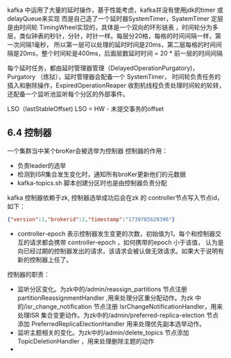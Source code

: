 ### 

kafka 中运用了大量的延时操作，基于性能考虑，kafka并没有使用jdk的timer 或delayQueue来实现
而是自己造了一个延时器SystemTimer，SyatemTimer 定层是由时间轮 TimingWheel实现的，具体是一个双向的环形链表
，时间轮分为多层，类似钟表的秒针，分针，时针一样。每层分20格，每格的时间间隔一样，第一次间隔1毫秒，
所以第一层可以处理的延时时间是20ms，第二层每格的时间间隔是20ms，整个时间轮是400ms，后面层数延时时间 = 20 * 前一层的时间间隔

每个延时任务，都由延时管理器管理（DelayedOperationPurgatory)，Purgatory （炼狱），延时管理器会配备一个 SystemTimer，
时间轮负责任务的插入和删除操作，ExpiredOperationReaper 收割机线程负责处理时间轮的轮转，还配备一个监听池监听每个分区的外部事件。

LSO（lastStableOffset) LSO = HW - 未提交事务的offset

## 6.4 控制器
一个集群当中某个broKer会被选举为控制器
控制器的作用：
- 负责leader的选举
- 检测到ISR集合发生变化时，通知所有broKer更新他们的元数据
- kafka-topics.sh 脚本创建分区时也是由控制器负责分配

kafka 控制器依赖于zk, 控制器选举成功后会在zk 的 controller节点写入节点id，如下：
```json
{"version":1,"brokerid":2,"timestamp":"1739785620396"}
```

- controller-epoch 表示控制器发生变更的次数，初始值为1，每个和控制器交互的请求都会携带 controller-epoch ，如何携带的epoch 小于该值，
认为是向已经过期的控制器发出的请求，该请求会被认做无效请求。如果大于说明有新的控制器上任了。

控制器的职责：
- 监听分区变化。为zk中的/admin/reassign_partitions 节点注册 partitionReassignmentHandler ,用来处理分区重分配动作。为zk 中的/isr_change_notification
节点注册 IsrChangeNotificationHandler，用来处理ISR 集合变更动作。为zk中的/admin/preferred-replica-election 节点
添加 PreferredReplicaElectionHandler 用来处理优先副本选举动作。
- 监听主题相关的变化。为zk中的/admin/delete_topics 节点添加 TopicDeletionHandler ，用来处理删除主题的动作
- 